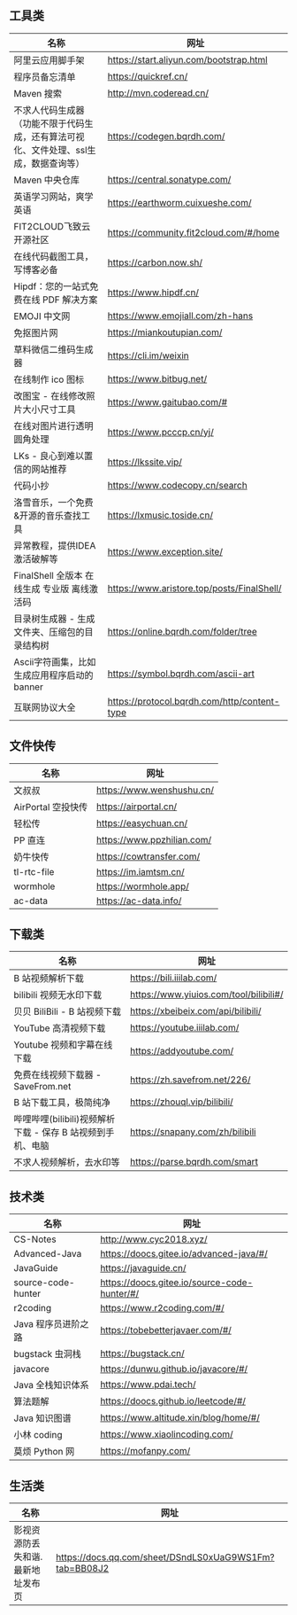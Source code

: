 ## 工具类

| 名称                                            | 网址                                           |
|-----------------------------------------------|----------------------------------------------|
| 阿里云应用脚手架                                      | https://start.aliyun.com/bootstrap.html      |
| 程序员备忘清单                                       | https://quickref.cn/                         |
| Maven 搜索                                      | http://mvn.coderead.cn/                      |
| 不求人代码生成器 （功能不限于代码生成，还有算法可视化、文件处理、ssl生成，数据查询等） | https://codegen.bqrdh.com/                   |
| Maven 中央仓库                                    | https://central.sonatype.com/                |
| 英语学习网站，爽学英语                                   | https://earthworm.cuixueshe.com/             |
| FIT2CLOUD飞致云开源社区                              | https://community.fit2cloud.com/#/home       |
| 在线代码截图工具，写博客必备                                | https://carbon.now.sh/                       |
| Hipdf：您的一站式免费在线 PDF 解决方案                      | https://www.hipdf.cn/                        |
| EMOJI 中文网                                     | https://www.emojiall.com/zh-hans             |
| 免抠图片网                                         | https://miankoutupian.com/                   |
| 草料微信二维码生成器                                    | https://cli.im/weixin                        |
| 在线制作 ico 图标                                   | https://www.bitbug.net/                      |
| 改图宝 - 在线修改照片大小尺寸工具                            | https://www.gaitubao.com/#                   |
| 在线对图片进行透明圆角处理                                 | https://www.pcccp.cn/yj/                     |
| LKs - 良心到难以置信的网站推荐                            | https://lkssite.vip/                         |
| 代码小抄                                          | https://www.codecopy.cn/search               |
| 洛雪音乐，一个免费&开源的音乐查找工具                           | https://lxmusic.toside.cn/                   |
| 异常教程，提供IDEA激活破解等                              | https://www.exception.site/                  |
| FinalShell 全版本 在线生成 专业版 离线激活码                 | https://www.aristore.top/posts/FinalShell/   |
| 目录树生成器 - 生成文件夹、压缩包的目录结构树                      | https://online.bqrdh.com/folder/tree         |
| Ascii字符画集，比如生成应用程序启动的banner                   | https://symbol.bqrdh.com/ascii-art           |
| 互联网协议大全                                       | https://protocol.bqrdh.com/http/content-type |

## 文件快传

| 名称             | 网址                         |
|----------------|----------------------------|
| 文叔叔            | https://www.wenshushu.cn/  |
| AirPortal 空投快传 | https://airportal.cn/      |
| 轻松传            | https://easychuan.cn/      |
| PP 直连          | https://www.ppzhilian.com/ |
| 奶牛快传           | https://cowtransfer.com/   |
| tl-rtc-file    | https://im.iamtsm.cn/      |
| wormhole       | https://wormhole.app/      |
| ac-data        | https://ac-data.info/      |

## 下载类

| 名称                                    | 网址                                     |
|---------------------------------------|----------------------------------------|
| B 站视频解析下载                             | https://bili.iiilab.com/               |
| bilibili 视频无水印下载                      | https://www.yiuios.com/tool/bilibili#/ |
| 贝贝 BiliBili - B 站视频下载                 | https://xbeibeix.com/api/bilibili/     |
| YouTube 高清视频下载                        | https://youtube.iiilab.com/            |
| Youtube 视频和字幕在线下载                     | https://addyoutube.com/                |
| 免费在线视频下载器 - SaveFrom.net              | https://zh.savefrom.net/226/           |
| B 站下载工具，极简纯净                          | https://zhouql.vip/bilibili/           |
| 哔哩哔哩(bilibili)视频解析下载 - 保存 B 站视频到手机、电脑 | https://snapany.com/zh/bilibili        |
| 不求人视频解析，去水印等                          | https://parse.bqrdh.com/smart          |

## 技术类

| 名称                 | 网址                                           |
|--------------------|----------------------------------------------|
| CS-Notes           | http://www.cyc2018.xyz/                      |
| Advanced-Java      | https://doocs.gitee.io/advanced-java/#/      |
| JavaGuide          | https://javaguide.cn/                        |
| source-code-hunter | https://doocs.gitee.io/source-code-hunter/#/ |
| r2coding           | https://www.r2coding.com/#/                  |
| Java 程序员进阶之路       | https://tobebetterjavaer.com/#/              |
| bugstack 虫洞栈       | https://bugstack.cn/                         |
| javacore           | https://dunwu.github.io/javacore/#/          |
| Java 全栈知识体系        | https://www.pdai.tech/                       |
| 算法题解               | https://doocs.github.io/leetcode/#/          |
| Java 知识图谱          | https://www.altitude.xin/blog/home/#/        |
| 小林 coding          | https://www.xiaolincoding.com/               |
| 莫烦 Python 网        | https://mofanpy.com/                         |

## 生活类

| 名称                | 网址                                                     |
|-------------------|--------------------------------------------------------|
| 影视资源防丢失和谐.最新地址发布页 | https://docs.qq.com/sheet/DSndLS0xUaG9WS1Fm?tab=BB08J2 |
